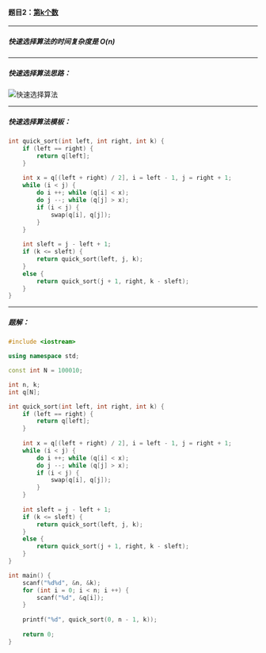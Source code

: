 #### 题目2：<a href="https://www.acwing.com/problem/content/788/">第k个数</a>

------------------------

##### 快速选择算法的时间复杂度是 O(n)

----------------------

##### 快速选择算法思路：

![快速选择算法](C:\Users\冬黎\OneDrive\图片\算法基础课\快速选择算法.png)

-------

##### 快速选择算法模板：

```c++
int quick_sort(int left, int right, int k) {
    if (left == right) {
        return q[left];
    }
    
    int x = q[(left + right) / 2], i = left - 1, j = right + 1;
    while (i < j) {
        do i ++; while (q[i] < x);
        do j --; while (q[j] > x);
        if (i < j) {
            swap(q[i], q[j]);
        }
    }
    
    int sleft = j - left + 1;
    if (k <= sleft) {
        return quick_sort(left, j, k);
    }
    else {
        return quick_sort(j + 1, right, k - sleft);
    }
}
```

------

##### 题解：

```c++
#include <iostream>

using namespace std;

const int N = 100010;

int n, k;
int q[N];

int quick_sort(int left, int right, int k) {
    if (left == right) {
        return q[left];
    }
    
    int x = q[(left + right) / 2], i = left - 1, j = right + 1;
    while (i < j) {
        do i ++; while (q[i] < x);
        do j --; while (q[j] > x);
        if (i < j) {
            swap(q[i], q[j]);
        }
    }
    
    int sleft = j - left + 1;
    if (k <= sleft) {
        return quick_sort(left, j, k);
    }
    else {
        return quick_sort(j + 1, right, k - sleft);
    }
}

int main() {
    scanf("%d%d", &n, &k);
    for (int i = 0; i < n; i ++) {
        scanf("%d", &q[i]);
    }
    
    printf("%d", quick_sort(0, n - 1, k));
    
    return 0;
}
```

